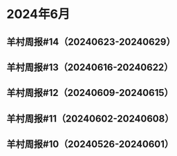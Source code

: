 # 2024年6月
## 羊村周报#14（20240623-20240629）
## 羊村周报#13（20240616-20240622）
## 羊村周报#12（20240609-20240615）
## 羊村周报#11（20240602-20240608）
## 羊村周报#10（20240526-20240601）